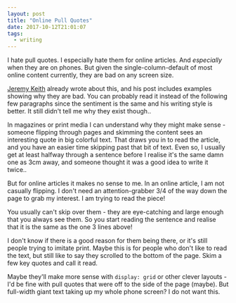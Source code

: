 ```yaml
---
layout: post
title: "Online Pull Quotes"
date: 2017-10-12T21:01:07
tags:
  - writing
---
```


I hate pull quotes. I especially hate them for online articles. And _especially_ when they are on phones. But given the single-column-default of most online content currently, they are bad on any screen size.

[Jeremy Keith](https://adactio.com/journal/11102) already wrote about this, and his post includes examples showing why they are bad. You can probably read it instead of the following few paragraphs since the sentiment is the same and his writing style is better. It still didn't tell me why they exist though..

In magazines or print media I can understand why they might make sense - someone flipping through pages and skimming the content sees an interesting quote in big colorful text. That draws you in to read the article, and you have an easier time skipping past that bit of text. Even so, I usually get at least halfway through a sentence before I realise it's the same damn one as 3cm away, and someone thought it was a good idea to write it twice..

But for online articles it makes no sense to me. In an online article, I am not casually flipping. I don't need an attention-grabber 3/4 of the way down the page to grab my interest. I am trying to read the piece!

You usually can't skip over them - they are eye-catching and large enough that you always see them. So you start reading the sentence and realise that it is the same as the one 3 lines above!

I don't know if there is a good reason for them being there, or it's still people trying to imitate print. Maybe this is for people who don't like to read the text, but still like to say they scrolled to the bottom of the page. Skim a few key quotes and call it read.

Maybe they'll make more sense with `display: grid` or other clever layouts - I'd be fine with pull quotes that were off to the side of the page (maybe). But full-width giant text taking up my whole phone screen? I do not want this. 
